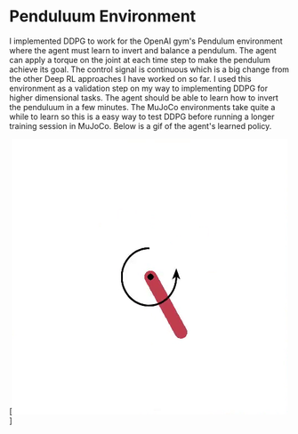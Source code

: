 # Penduluum Environment
I implemented DDPG to work for the OpenAI gym's Pendulum environment where the agent must learn to invert and balance a pendulum. The agent can apply a torque on the joint at each time step to make the pendulum achieve its goal. The control signal is continuous which is a big change from the other Deep RL approaches I have worked on so far. I used this environment as a validation step on my way to implementing DDPG for higher dimensional tasks. The agent should be able to learn how to invert the penduluum in a few minutes. The MuJoCo environments take quite a while to learn so this is a easy way to test DDPG before running a longer training session in MuJoCo. Below is a gif of the agent's learned policy. <br />

[![](../media/learned_policy_pendulum.gif)]

